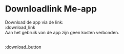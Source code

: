 # Downloadlink Me-app

Download de app via de link:  
:download_link  
Aan het gebruik van de app zijn geen kosten verbonden.  
&nbsp;  

:download_button